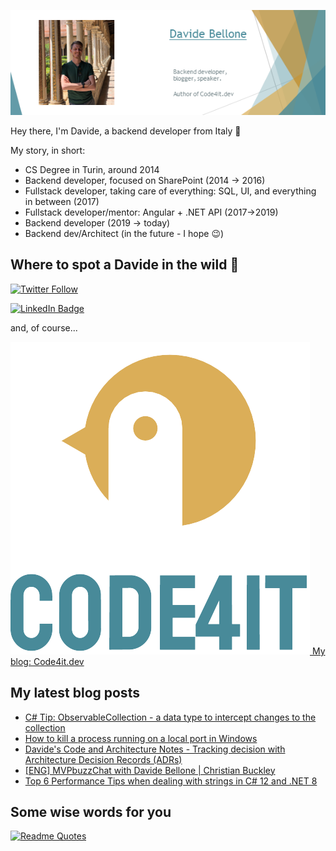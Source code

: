 ![Profile banner](./DavideBellone.png)

Hey there, I'm Davide, a backend developer from Italy 🤏 

My story, in short:

* CS Degree in Turin, around 2014
* Backend developer, focused on SharePoint (2014 -> 2016)
* Fullstack developer, taking care of everything: SQL, UI, and everything in between (2017)
* Fullstack developer/mentor: Angular + .NET API (2017->2019)
* Backend developer (2019 -> today)
* Backend dev/Architect (in the future - I hope 😉)

## Where to spot a Davide in the wild 🦏

[![Twitter Follow](https://img.shields.io/twitter/follow/BelloneDavide?label=Let%27s%20get%20in%20touch%20on%20Twitter&style=social)](https://twitter.com/BelloneDavide)

[![LinkedIn Badge](https://img.shields.io/badge/LinkedIn-Profile-informational?style=social&logo=linkedin)](https://www.linkedin.com/in/bellonedavide/)

and, of course...

[![Personal blog](./logo_small.png) My blog: Code4it.dev](https://www.code4it.dev/)


## My latest blog posts

<!-- BLOG-POST-LIST:START -->
- [C# Tip: ObservableCollection - a data type to intercept changes to the collection](https://www.code4it.dev/csharptips/observablecollection/)
- [How to kill a process running on a local port in Windows](https://www.code4it.dev/blog/kill-the-process-blocking-a-port-windows/)
- [Davide&#39;s Code and Architecture Notes - Tracking decision with Architecture Decision Records &lpar;ADRs&rpar;](https://www.code4it.dev/architecture-notes/architecture-decision-records/)
- [[ENG] MVPbuzzChat with Davide Bellone | Christian Buckley](https://www.code4it.dev/video/mvp-buzz-chat/)
- [Top 6 Performance Tips when dealing with strings in C# 12 and .NET 8](https://www.code4it.dev/blog/top-6-string-performance-tips/)
<!-- BLOG-POST-LIST:END -->



## Some wise words for you

[![Readme Quotes](https://quotes-github-readme.vercel.app/api?type=horizontal&theme=light)](https://github.com/piyushsuthar/github-readme-quotes)
